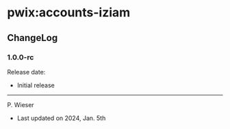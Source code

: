 # pwix:accounts-iziam

## ChangeLog

### 1.0.0-rc

Release date:

- Initial release

---
P. Wieser
- Last updated on 2024, Jan. 5th
